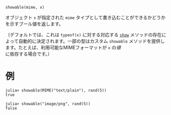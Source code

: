 ```
showable(mime, x)
```

オブジェクト `x` が指定された `mime` タイプとして書き込むことができるかどうかを示すブール値を返します。

（デフォルトでは、これは `typeof(x)` に対する対応する [`show`](@ref) メソッドの存在によって自動的に決定されます。一部の型はカスタム `showable` メソッドを提供します。たとえば、利用可能なMIMEフォーマットが `x` の*値*に依存する場合です。）

# 例

```jldoctest
julia> showable(MIME("text/plain"), rand(5))
true

julia> showable("image/png", rand(5))
false
```
